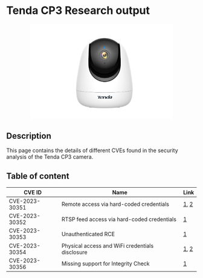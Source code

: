 # Tenda CP3 Research output

<p style="text-align: center">
    <img src="images/cp3.png" width="75%">
</p>

## Description
This page contains the details of different CVEs found in the security analysis of the Tenda CP3 camera.


## Table of content

| CVE ID                  | Name    | Link          |
| ----------------------- | ------- | ------------- |
| CVE-2023-30351 | Remote access via hard-coded credentials | [1](CP3/tmp_PRA.md), [2](CP3/tmp_RRA.md) |
| CVE-2023-30352 | RTSP feed access via hard-coded credentials | [1](CP3/tmp_RTSPa.md) |
| CVE-2023-30353 | Unauthenticated RCE | [1](CP3/tmp_uRCE.md) |
| CVE-2023-30354 | Physical access and WiFi credentials disclosure | [1](CP3/tmp_NCD.md), [2](CP3/tmp_PBA.md) |
| CVE-2023-30356 | Missing support for Integrity Check | [1](CP3/tmp_MU.md) |

